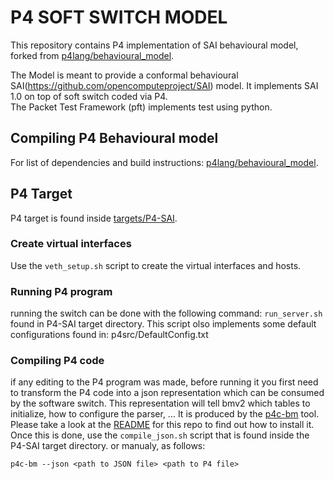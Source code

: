# P4 SOFT SWITCH MODEL
This repository contains P4 implementation of SAI behavioural model, forked from [p4lang/behavioural_model](https://github.com/p4lang/behavioral-model/).
<a name="p4"></a>

The Model is meant to provide a conformal behavioural SAI(https://github.com/opencomputeproject/SAI) model.
It implements SAI 1.0 on top of soft switch coded via P4.  
The Packet Test Framework (pft) implements test using python.

## Compiling P4 Behavioural model 
For list of dependencies and build instructions:
[p4lang/behavioural_model](https://github.com/p4lang/behavioral-model/).

## P4 Target
P4 target is found inside [targets/P4-SAI](targets/P4-SAI).

### Create virtual interfaces
Use the ```veth_setup.sh``` script to create the virtual interfaces and hosts.
### Running P4 program
running the switch can be done with the following command: ```run_server.sh``` found in P4-SAI target directory.
This script olso implements some default configurations found in: p4src/DefaultConfig.txt


### Compiling P4 code
if any editing to the P4 program was made, before running it you first need to transform the P4 code into a json representation which can be consumed by the software switch. This
representation will tell bmv2 which tables to initialize, how to configure the
parser, ... It is produced by the [p4c-bm](https://github.com/p4lang/p4c-bm)
tool. Please take a look at the
[README](https://github.com/p4lang/p4c-bm/blob/master/README.rst) for this repo
to find out how to install it. Once this is done, 
use the ```compile_json.sh``` script that is found inside the P4-SAI target directory.
or manualy, as follows:

    p4c-bm --json <path to JSON file> <path to P4 file>
    
